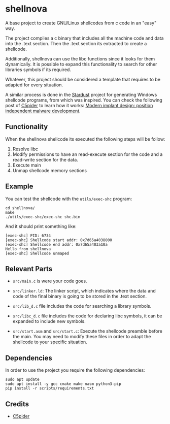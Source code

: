 # shellnova

A base project to create GNU/Linux shellcodes from c code in an "easy" way.

The project compiles a c binary that includes all the machine code and data
into the .text section. Then the .text section its extracted to create a
shellcode.

Additionally, shellnova can use the libc functions since it looks for them
dynamically. It is possible to expand this functionality to search for
other libraries symbols if its required.

Whatever, this project should be considered a template that requires to be
adapted for every situation.

A similar process is done in the
[Stardust](https://github.com/Cracked5pider/Stardust) project for generating
Windows shellcode programs, from which was inspired. You can check the
following post of [C5pider](https://twitter.com/C5pider) to learn how it works:
 [Modern implant design: position independent malware development](https://5pider.net/blog/2024/01/27/modern-shellcode-implant-design/).

## Functionality

When the shellnova shellcode its executed the following steps will be follow:

1. Resolve libc
2. Modify permissions to have an read-execute section for the code and a
   read-write section for the data.
3. Execute main
4. Unmap shellcode memory sections

## Example

You can test the shellcode with the `utils/exec-shc` program:
```
cd shellnova/
make
./utils/exec-shc/exec-shc shc.bin
```

And it should print something like:
```
[exec-shc] PID: 6734
[exec-shc] Shellcode start addr: 0x7d65a4038000
[exec-shc] Shellcode end addr: 0x7d65a403a10a
Hello from shellnova
[exec-shc] Shellcode unmaped
```

## Relevant Parts

- `src/main.c` is were your code goes.

- `src/linker.ld`: The linker script, which indicates where the data and code of
the final binary is going to be stored in the .text section.

- `src/lib_d.c` file includes the code for searching a library symbols.

- `src/libc_d.c` file includes the code for declaring libc symbols, it can
be expanded to include new symbols.

- `src/start.asm` and `src/start.c`: Execute the shellcode preamble before the
main. You may need to modify these files in order to adapt the shellcode to
your specific situation.

## Dependencies

In order to use the project you require the following dependencies:
```
sudo apt update
sudo apt install -y gcc cmake make nasm python3-pip
pip install -r scripts/requirements.txt
```


## Credits

-  [C5pider](https://twitter.com/C5pider)
